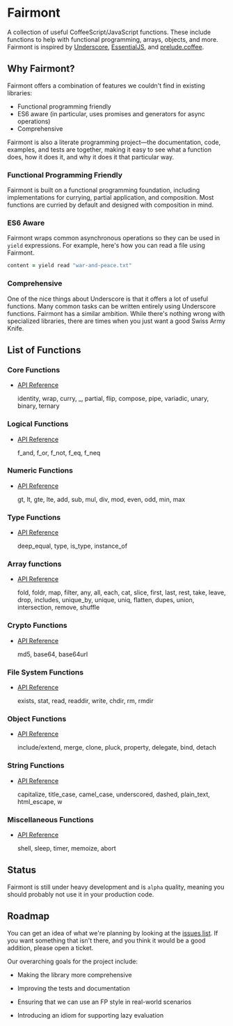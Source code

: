 # Fairmont

A collection of useful CoffeeScript/JavaScript functions. These include functions to help with functional programming, arrays, objects, and more. Fairmont is inspired by [Underscore][100], [EssentialJS][110], and [prelude.coffee][120].

[100]:http://underscorejs.org/
[110]:https://github.com/elclanrs/essential.js
[120]:http://xixixao.github.io/prelude-ls/

## Why Fairmont?

Fairmont offers a combination of features we couldn't find in existing libraries:

* Functional programming friendly
* ES6 aware (in particular, uses promises and generators for async operations)
* Comprehensive

Fairmont is also a literate programming project—the documentation, code, examples, and tests are together, making it easy to see what a function does, how it does it, and why it does it that particular way.

### Functional Programming Friendly

Fairmont is built on a functional programming foundation, including implementations for currying, partial application, and composition. Most functions are curried by default and designed with composition in mind.

### ES6 Aware

Fairmont wraps common asynchronous operations so they can be used in `yield` expressions. For example, here's how you can read a file using Fairmont.

```coffee
content = yield read "war-and-peace.txt"
```

### Comprehensive

One of the nice things about Underscore is that it offers a lot of useful functions. Many common tasks can be written entirely using Underscore functions. Fairmont has a similar ambition. While there's nothing wrong with specialized libraries, there are times when you just want a good Swiss Army Knife.

## List of Functions

### Core Functions

* [API Reference][core]


    identity, wrap, curry, _, partial, flip,
    compose, pipe, variadic, unary, binary, ternary

[core]:src/core.litcoffee

### Logical Functions

* [API Reference][logical]


    f_and, f_or, f_not, f_eq, f_neq

[logical]:src/logical.litcoffee

### Numeric Functions

* [API Reference][numeric]


    gt, lt, gte, lte, add, sub, mul, div, mod,
    even, odd, min, max

[numeric]:src/numeric.litcoffee

### Type Functions

* [API Reference][core]


    deep_equal, type, is_type, instance_of

[type]:src/type.litcoffee

### Array functions

* [API Reference][array]


    fold, foldr, map, filter, any, all, each, cat, slice,
    first, last, rest, take, leave, drop, includes, unique_by,
    unique, uniq, flatten, dupes, union, intersection, remove, shuffle

[array]:src/array.litcoffee

### Crypto Functions

* [API Reference][crypto]


    md5, base64, base64url

[crypto]:src/crypto.litcoffee

### File System Functions

* [API Reference][fs]


    exists, stat, read, readdir, write, chdir, rm, rmdir

[fs]:src/fs.litcoffee

### Object Functions

* [API Reference][object]


    include/extend, merge, clone, pluck, property, delegate, bind, detach

[object]:src/object.litcoffee

### String Functions

* [API Reference][string]


    capitalize, title_case, camel_case, underscored,
    dashed, plain_text, html_escape, w

[string]:src/string.litcoffee

### Miscellaneous Functions

* [API Reference][misc]


    shell, sleep, timer, memoize, abort

[misc]:src/index.litcoffee

## Status

Fairmont is still under heavy development and is `alpha` quality, meaning you should probably not use it in your production code.

## Roadmap

You can get an idea of what we're planning by looking at the [issues list][200]. If you want something that isn't there, and you think it would be a good addition, please open a ticket.

[200]:https://github.com/pandastrike/fairmont/issues

Our overarching goals for the project include:

* Making the library more comprehensive

* Improving the tests and documentation

* Ensuring that we can use an FP style in real-world scenarios

* Introducing an idiom for supporting lazy evaluation
